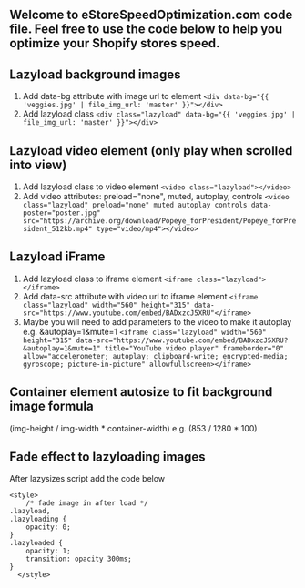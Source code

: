## Welcome to eStoreSpeedOptimization.com code file. Feel free to use the code below to help you optimize your Shopify stores speed.

Lazyload background images
------

1. Add data-bg attribute with image url to element ```<div data-bg="{{ 'veggies.jpg' | file_img_url: 'master' }}"></div>```
2. Add lazyload class ```<div class="lazyload" data-bg="{{ 'veggies.jpg' | file_img_url: 'master' }}"></div>```

Lazyload video element (only play when scrolled into view)
------

1. Add lazyload class to video element ```<video class="lazyload"></video>```
2. Add video attributes: preload="none", muted, autoplay, controls ```<video class="lazyload" preload="none" muted autoplay controls data-poster="poster.jpg" src="https://archive.org/download/Popeye_forPresident/Popeye_forPresident_512kb.mp4" type="video/mp4"></video>```

Lazyload iFrame
-------

1. Add lazyload class to iframe element ```<iframe class="lazyload"></iframe>```
2. Add data-src attribute with video url to iframe element ```<iframe class="lazyload" width="560" height="315" data-src="https://www.youtube.com/embed/BADxzcJ5XRU"</iframe>```
3. Maybe you will need to add parameters to the video to make it autoplay e.g. &autoplay=1&mute=1 ```<iframe class="lazyload" width="560" height="315" data-src="https://www.youtube.com/embed/BADxzcJ5XRU?&autoplay=1&mute=1" title="YouTube video player" frameborder="0" allow="accelerometer; autoplay; clipboard-write; encrypted-media; gyroscope; picture-in-picture" allowfullscreen></iframe>```

Container element autosize to fit background image formula
-------
(img-height / img-width * container-width) e.g. (853 / 1280 * 100) 

Fade effect to lazyloading images
-------
After lazysizes script add the code below
``` 
<style>
    /* fade image in after load */
.lazyload,
.lazyloading {
	opacity: 0;
}
.lazyloaded {
	opacity: 1;
	transition: opacity 300ms;
}
  </style>
